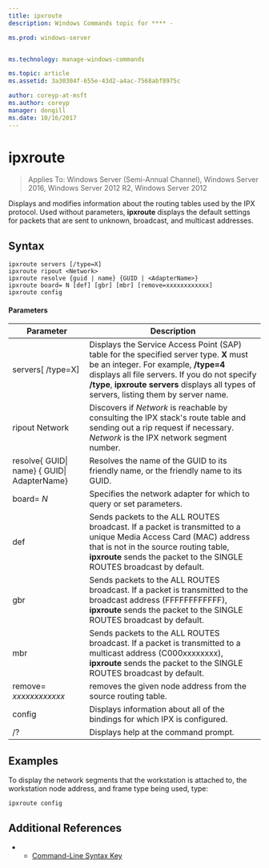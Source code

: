 ```yaml
---
title: ipxroute
description: Windows Commands topic for **** - 

ms.prod: windows-server


ms.technology: manage-windows-commands

ms.topic: article
ms.assetid: 3a30304f-655e-43d2-a4ac-7568abf8975c

author: coreyp-at-msft
ms.author: coreyp
manager: dongill
ms.date: 10/16/2017
---
```

# ipxroute

>Applies To: Windows Server (Semi-Annual Channel), Windows Server 2016, Windows Server 2012 R2, Windows Server 2012

Displays and modifies information about the routing tables used by the IPX protocol. Used without parameters,  **ipxroute** displays the default settings for packets that are sent to unknown, broadcast, and multicast addresses.   
## Syntax  
```  
ipxroute servers [/type=X]  
ipxroute ripout <Network>  
ipxroute resolve {guid | name} {GUID | <AdapterName>}  
ipxroute board= N [def] [gbr] [mbr] [remove=xxxxxxxxxxxx]  
ipxroute config  
```  
#### Parameters  
|Parameter|Description|  
|-------|--------|  
|servers[ /type=X]|Displays the Service Access Point (SAP) table for the specified server type.  **X** must be an integer. For example, **/type=4** displays all file servers. If you do not specify **/type**, **ipxroute servers** displays all types of servers, listing them by server name.|  
|ripout Network|Discovers if *Network* is reachable by consulting the IPX stack's route table and sending out a rip request if necessary.  *Network* is the IPX network segment number.|  
|resolve{ GUID&#124; name} { GUID&#124; AdapterName}|Resolves the name of the GUID to its friendly name, or the friendly name to its GUID.|  
|board= *N*|Specifies the network adapter for which to query or set parameters.|  
|def|Sends packets to the ALL ROUTES broadcast. If a packet is transmitted to a unique Media Access Card (MAC) address that is not in the source routing table, **ipxroute** sends the packet to the SINGLE ROUTES broadcast by default.|  
|gbr|Sends packets to the ALL ROUTES broadcast. If a packet is transmitted to the broadcast address (FFFFFFFFFFFF), **ipxroute** sends the packet to the SINGLE ROUTES broadcast by default.|  
|mbr|Sends packets to the ALL ROUTES broadcast. If a packet is transmitted to a multicast address (C000xxxxxxxx), **ipxroute** sends the packet to the SINGLE ROUTES broadcast by default.|  
|remove= *xxxxxxxxxxxx*|removes the given node address from the source routing table.|  
|config|Displays information about all of the bindings for which IPX is configured.|  
|/?|Displays help at the command prompt.|  
## <a name=BKMK_Examples></a>Examples  
To display the network segments that the workstation is attached to, the workstation node address, and frame type being used, type:  
```  
ipxroute config  
```  
## Additional References  
-   - [Command-Line Syntax Key](command-line-syntax-key.md)  
